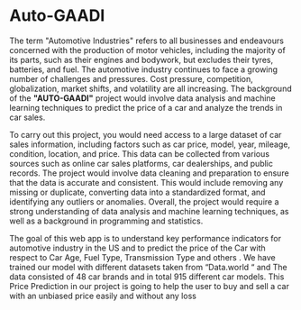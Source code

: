 # Auto-GAADI
The term "Automotive Industries" refers to all businesses and endeavours concerned 
with the production of motor vehicles, including the majority of its parts, such as their 
engines and bodywork, but excludes their tyres, batteries, and fuel.
The automotive industry continues to face a growing number of challenges and 
pressures. Cost pressure, competition, globalization, market shifts, and volatility are all 
increasing. 
The background of the **"AUTO-GAADI"** project would involve data analysis and 
machine learning techniques to predict the price of a car and analyze the trends in car 
sales.
 
To carry out this project, you would need access to a large dataset of car sales 
information, including factors such as car price, model, year, mileage, condition, 
location, and price. This data can be collected from various sources such as online 
car sales platforms, car dealerships, and public records.
The project would involve data cleaning and preparation to ensure that the data is 
accurate and consistent. This would include removing any missing or duplicate, 
converting data into a standardized format, and identifying any outliers or 
anomalies.
Overall, the project would require a strong understanding of data analysis and 
machine learning techniques, as well as a background in programming and 
statistics.

The goal of this web app is to understand key performance indicators for 
automotive industry in the US and to predict the price of the Car with respect 
to Car Age, Fuel Type, Transmission Type and others .
We have trained our model with different datasets taken from “Data.world “ 
and The data consisted of 48 car brands and in total 915 different car models.
This Price Prediction in our project is going to help the user to buy and sell a 
car with an unbiased price easily and without any loss 
